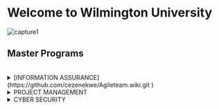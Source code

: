 # Welcome to Wilmington University

![capture1](https://user-images.githubusercontent.com/44885441/48521130-2ff67780-e841-11e8-8efa-807518dbd66f.PNG)

## Master Programs
<br/>
<details>
<summary>[INFORMATION ASSURANCE](https://github.com/cezenekwe/Agileteam.wiki.git
)</summary>
  <br/>
<ul>
<details>
    <summary> <i>COURSES AVAILABLE ARE </i></summary>
    
    + SEC6050
    + SEC6070
    + SEC6010
    + SEC6030
    + SEC6060
  </details>
<br/>
  <details>
    <summary> <i>THE DETAILS ON INSTRUCTOR,COST AND SCHEDULE IS AS FOLLOWS </i></summary>
<br/>

|  Course     | Instructor                 | Cost                       | Schedule                 | Register
| -------------------------- |:--------------------------:| --------------------------:|--------------------------:|-----------------
| - [SEC 6050](http://www.wilmu.edu/courses/syllabipdf/SEC6050.pdf)| [Mario Yepes](https://www.linkedin.com/in/mario-j-yepes-51092b33/)                | $1600                      |Wednesday / Tuesday       | [Register for class?](https://github.com/cezenekwe/Agileteam/blob/master/confirmation%20test%20file)
|- [SEC 6070](http://www.wilmu.edu/courses/syllabipdf/SEC6070.pdf)                 | [James Jones](https://www.linkedin.com/in/james-jones-809b572/)              | $1600                      |Tuesday / Thursday        |[Register for class?](https://github.com/cezenekwe/Agileteam/blob/master/confirmation%20test%20file)
| - [SEC 6010](http://www.wilmu.edu/courses/syllabipdf/SEC6010.pdf)                 | [Ryan Connor](https://www.linkedin.com/in/ryan-connor-18216598/)                | $1400                      |Friday                    |[Register for class?](https://github.com/cezenekwe/Agileteam/blob/master/confirmation%20test%20file)
| - [SEC 6030](http://www.wilmu.edu/courses/syllabipdf/SEC6030.pdf)                 | [Jhon Smith](https://www.linkedin.com/in/jhon-smith-058211167/)                | $1400                      |Monday                    |[Register for class?](https://github.com/cezenekwe/Agileteam/blob/master/confirmation%20test%20file)
| - [SEC 6060](http://www.wilmu.edu/courses/syllabipdf/SEC6060.pdf)                | [Beverly Flowers](https://www.linkedin.com/in/beverly-maier-559288121/)            | $1400                      |Thursday                  |[Register for class?](https://github.com/cezenekwe/Agileteam/blob/master/confirmation%20test%20file)
</details>
</ul>
<br/>
</details>

<details>
  <br/>
<summary>PROJECT MANAGEMENT</summary>
<ul>
<li> THIS ARE THE CLASSES </li>
<ul>

<li> Project Managment</li>
</ul>
<li> THIS IS WHERE I WILL PUT DECSRIPTION</li>
</ul>

|  Course        | Instructor                  | Cost                       | Schedule                 | Register
| -------------------------- |:--------------------------:| --------------------------:|--------------------------:|-----------------
| - [IPM 6000](http://www.wilmu.edu/courses/syllabipdf/IPM6000.pdf)                | [Mike Tyson](https://www.linkedin.com/in/mike-tyson-258351b2/)                 | $1600                      |Monday / Tuesday          |[Register for class?](https://github.com/cezenekwe/Agileteam/blob/master/confirmation%20test%20file)
| - [IPM 6020](http://www.wilmu.edu/courses/syllabipdf/IPM6000.pdf)               | [Edward Mc Keown](https://www.linkedin.com/in/doctor-edward/)            | $1600                      |Thursday                  |[Register for class?](https://github.com/cezenekwe/Agileteam/blob/master/confirmation%20test%20file)
| - [IPM 6010](http://www.wilmu.edu/courses/syllabipdf/IPM6010.pdf)                | [Lebron Jackson](https://www.linkedin.com/in/lebron-jackson-909631160/)             | $1400                      |Wednesday/ Friday         |[Register for class?](https://github.com/cezenekwe/Agileteam/blob/master/confirmation%20test%20file)
| - [IPM 6030](http://www.wilmu.edu/courses/syllabipdf/IPM6030.pdf)                 | [Paul Curry](https://www.linkedin.com/in/paul-curry-98198124/)                 | $1400                      |Monday                    |[Register for class?](https://github.com/cezenekwe/Agileteam/blob/master/confirmation%20test%20file)
| - [IPM 6050](http://www.wilmu.edu/courses/syllabipdf/IPM6050.pdf)                | [Samantha Keys](https://www.linkedin.com/in/samanthafernandez/)              | $1400                      |Wednesday /Thursday       |[Register for class?](https://github.com/cezenekwe/Agileteam/blob/master/confirmation%20test%20file)
</details>

<details>
  <br/>
<summary>CYBER SECURITY</summary>
<ul>
<li> THIS ARE THE CLASSES </li>
<ul>

<li>Cyber Security</li>
</ul>
<li> THIS IS WHERE I WILL PUT DECSRIPTION</li>
</ul>

|  Course     | Instructor                 | Cost                       | Schedule                 | Register
| -------------------------- |:--------------------------:| --------------------------:|--------------------------:|-----------------
| - [CYB 6000](http://www.wilmu.edu/courses/syllabipdf/CYB6030.pdf)                 | [Drew Brees](https://www.linkedin.com/in/drew-brees-167546113/)                 | $1600                      |Wednesday                 |[Register for class?](https://github.com/cezenekwe/Agileteam/blob/master/confirmation%20test%20file)
| - [CYB 6010](http://www.wilmu.edu/courses/syllabipdf/CYB6030.pdf)                | [Dan Mario](https://www.linkedin.com/in/dan-mario-34b005101/)                 | $1600                      |Tuesday                   |[Register for class?](https://github.com/cezenekwe/Agileteam/blob/master/confirmation%20test%20file)
| - [SEC 6010](http://www.wilmu.edu/courses/syllabipdf/CYB6030.pdf)                 | [Bret Favre](https://www.linkedin.com/in/brett-favre-0b4b51152/)                 | $1400                      |Friday                    |[Register for class?](https://github.com/cezenekwe/Agileteam/blob/master/confirmation%20test%20file)
| - [SEC 6030](http://www.wilmu.edu/courses/syllabipdf/CYB6030.pdf)                 | [John Elway](https://www.linkedin.com/in/john-elway-02845121/)                 | $1400                      |Monday                    |[Register for class?](https://github.com/cezenekwe/Agileteam/blob/master/confirmation%20test%20file)
| - [SEC 6060](http://www.wilmu.edu/courses/syllabipdf/CYB6030.pdf)                 | [Steve Young](https://www.linkedin.com/in/steve-young-10847445/)                | $1400                      |Thursday                  |[Register for class?](https://github.com/cezenekwe/Agileteam/blob/master/confirmation%20test%20file)
</details>

